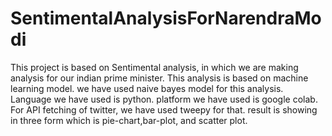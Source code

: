 # SentimentalAnalysisForNarendraModi
This project is based on Sentimental analysis, in which we are making analysis for our indian prime minister. This analysis is based on machine learning model.
we have used naive bayes model for this analysis.
Language we have used is python.
platform we have used is google colab.
For API fetching of twitter, we have used tweepy for that.
result is showing in three form which is pie-chart,bar-plot, and scatter plot.

